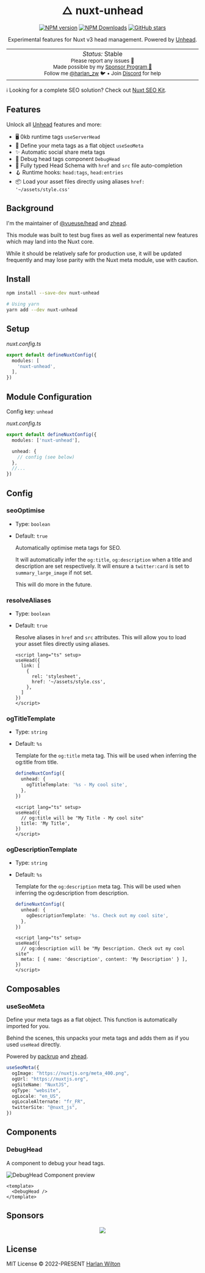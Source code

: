 <h1 align='center'>△ nuxt-unhead</h1>

<p align="center">
<a href='https://github.com/harlan-zw/nuxt-unhead/actions/workflows/test.yml'>
</a>
<a href="https://www.npmjs.com/package/nuxt-unhead" target="__blank"><img src="https://img.shields.io/npm/v/nuxt-unhead?style=flat&colorA=002438&colorB=28CF8D" alt="NPM version"></a>
<a href="https://www.npmjs.com/package/nuxt-unhead" target="__blank"><img alt="NPM Downloads" src="https://img.shields.io/npm/dm/nuxt-unhead?flat&colorA=002438&colorB=28CF8D"></a>
<a href="https://github.com/harlan-zw/nuxt-unhead" target="__blank"><img alt="GitHub stars" src="https://img.shields.io/github/stars/harlan-zw/nuxt-unhead?flat&colorA=002438&colorB=28CF8D"></a>
</p>


<p align="center">
Experimental features for Nuxt v3 head management. Powered by <a href="https://github.com/unjs/unhead">Unhead</a>.
</p>

<p align="center">
<table>
<tbody>
<td align="center">
<img width="800" height="0" /><br>
<i>Status:</i> Stable</b> <br>
<sup> Please report any issues 🐛</sup><br>
<sub>Made possible by my <a href="https://github.com/sponsors/harlan-zw">Sponsor Program 💖</a><br> Follow me <a href="https://twitter.com/harlan_zw">@harlan_zw</a> 🐦 • Join <a href="https://discord.gg/275MBUBvgP">Discord</a> for help</sub><br>
<img width="800" height="0" />
</td>
</tbody>
</table>
</p>

ℹ️ Looking for a complete SEO solution? Check out [Nuxt SEO Kit](https://github.com/harlan-zw/nuxt-seo-kit).

## Features

Unlock all [Unhead](https://unhead.harlanzw.com/) features and more:
- 🖥️ 0kb runtime tags `useServerHead`
- 🧙 Define your meta tags as a flat object `useSeoMeta`
- ✨ Automatic social share meta tags
- 🤖 Debug head tags component `DebugHead`
- 🌳 Fully typed Head Schema with `href` and `src` file auto-completion
- 🪝 Runtime hooks: `head:tags`, `head:entries`
- 📦 Load your asset files directly using aliases `href: '~/assets/style.css'`

## Background

I'm the maintainer of [@vueuse/head](https://github.com/vueuse/head) and [zhead](https://github.com/harlan-zw/zhead).

This module was built to test bug fixes as well as experimental new features which may
land into the Nuxt core.

While it should be relatively safe for production use, it will be updated frequently and may lose parity with the Nuxt meta module, use with caution.

## Install

```bash
npm install --save-dev nuxt-unhead

# Using yarn
yarn add --dev nuxt-unhead
```

## Setup

_nuxt.config.ts_

```ts
export default defineNuxtConfig({
  modules: [
    'nuxt-unhead',
  ],
})
```

## Module Configuration

Config key: `unhead`

_nuxt.config.ts_

```ts
export default defineNuxtConfig({
  modules: ['nuxt-unhead'],

  unhead: {
    // config (see below)
  },
  //...
})
```

## Config

### seoOptimise

- Type: `boolean`
- Default: `true`

  Automatically optimise meta tags for SEO. 
  
  It will automatically infer the `og:title`, `og:description` when a title and description are set respectively. It will
  ensure a `twitter:card` is set to `summary_large_image` if not set.
  
  This will do more in the future.

### resolveAliases

- Type: `boolean`
- Default: `true`

  Resolve aliases in `href` and `src` attributes. This will allow you to load your asset files directly using aliases.

  ```vue
  <script lang="ts" setup>
  useHead({
    link: [
      {
        rel: 'stylesheet',
        href: '~/assets/style.css',
      },
    ]
  })
  </script>
  ```
  
### ogTitleTemplate

- Type: `string`
- Default: `%s`

  Template for the `og:title` meta tag. This will be used when inferring the og:title from title.

  ```ts
  defineNuxtConfig({
    unhead: {
      ogTitleTemplate: '%s - My cool site',
    },
  })
  ```

  ```vue
  <script lang="ts" setup>
  useHead({
    // og:title will be "My Title - My cool site"
    title: 'My Title',
  })
  </script>
  ```

### ogDescriptionTemplate

- Type: `string`
- Default: `%s`

  Template for the `og:description` meta tag. This will be used when inferring the og:description from description.

  ```ts
  defineNuxtConfig({
    unhead: {
      ogDescriptionTemplate: '%s. Check out my cool site',
    },
  })
  ```

  ```vue
  <script lang="ts" setup>
  useHead({
    // og:description will be "My Description. Check out my cool site"
    meta: [ { name: 'description', content: 'My Description' } ],
  })
  </script>
  ```

## Composables

### useSeoMeta

Define your meta tags as a flat object. This function is automatically imported for you.

Behind the scenes, this unpacks your meta tags and adds them as if you used `useHead` directly.

Powered by [packrup](https://github.com/harlan-zw/packrup) and [zhead](https://github.com/harlan-zw/zhead).

```ts
useSeoMeta({
  ogImage: "https://nuxtjs.org/meta_400.png",
  ogUrl: "https://nuxtjs.org",
  ogSiteName: "NuxtJS",
  ogType: "website",
  ogLocale: "en_US",
  ogLocaleAlternate: "fr_FR",
  twitterSite: "@nuxt_js",
})
```

## Components

### DebugHead

A component to debug your head tags.

<img src="https://raw.githubusercontent.com/harlan-zw/nuxt-unhead/main/.github/component.png" alt="DebugHead Component preview">

```vue
<template>
  <DebugHead />
</template>
```

## Sponsors

<p align="center">
  <a href="https://raw.githubusercontent.com/harlan-zw/static/main/sponsors.svg">
    <img src='https://raw.githubusercontent.com/harlan-zw/static/main/sponsors.svg'/>
  </a>
</p>


## License

MIT License © 2022-PRESENT [Harlan Wilton](https://github.com/harlan-zw)

